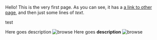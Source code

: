 [//]: # (title: Welcome to Ring UI)

Hello! This is the very first page. 
As you can see, it has a [a link to other page](Checkbox.md), and then just some lines of _text_.



test

<media-gallery>
  <media title="Picture">
    <media-description>Here goes description</media-description>
    <img src="tooltips_do_text.svg" alt="browse"/>
  </media>
  <media title="Video">
    <media-description>Here goes <b>description</b></media-description>
    <img src="tooltips_do_text.svg" alt="browse"/>
  </media>
</media-gallery>